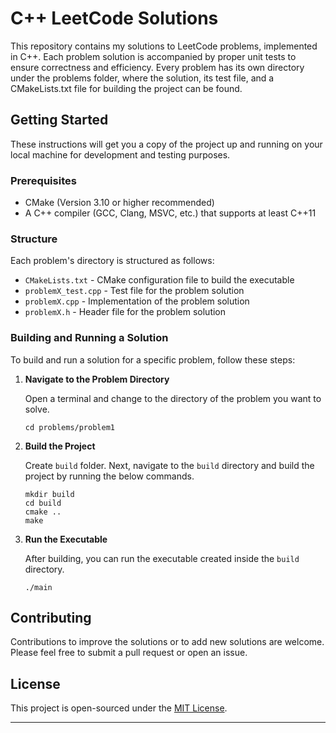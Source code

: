 # C++ LeetCode Solutions

This repository contains my solutions to LeetCode problems, implemented in C++. Each problem solution is accompanied by proper unit tests to ensure correctness and efficiency. Every problem has its own directory under the problems folder, where the solution, its test file, and a CMakeLists.txt file for building the project can be found.

## Getting Started

These instructions will get you a copy of the project up and running on your local machine for development and testing purposes.

### Prerequisites

- CMake (Version 3.10 or higher recommended)
- A C++ compiler (GCC, Clang, MSVC, etc.) that supports at least C++11

### Structure

Each problem's directory is structured as follows:

- `CMakeLists.txt` - CMake configuration file to build the executable
- `problemX_test.cpp` - Test file for the problem solution
- `problemX.cpp` - Implementation of the problem solution
- `problemX.h` - Header file for the problem solution

### Building and Running a Solution

To build and run a solution for a specific problem, follow these steps:

1. **Navigate to the Problem Directory**

   Open a terminal and change to the directory of the problem you want to solve.

   ```
   cd problems/problem1
   ```

2. **Build the Project**

   Create `build` folder. Next, navigate to the `build` directory and build the project by running the below commands.

   ```
   mkdir build
   cd build
   cmake ..
   make
   ```

4. **Run the Executable**

   After building, you can run the executable created inside the `build` directory.

   ```
   ./main
   ```

## Contributing

Contributions to improve the solutions or to add new solutions are welcome. Please feel free to submit a pull request or open an issue.

## License

This project is open-sourced under the [MIT License](LICENSE.md).

---
